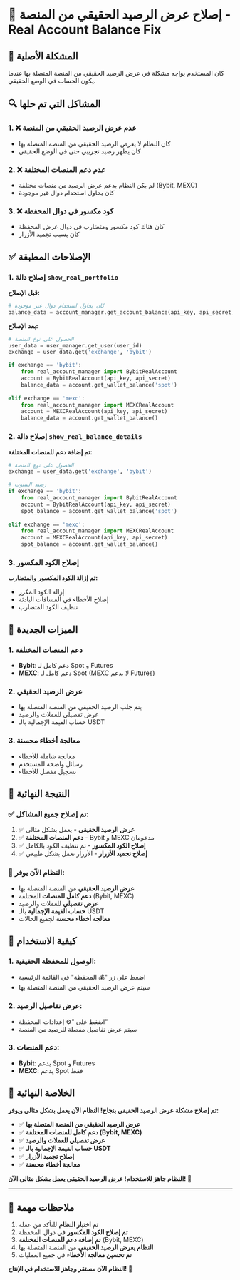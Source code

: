 # 🔧 إصلاح عرض الرصيد الحقيقي من المنصة - Real Account Balance Fix

## 🎯 المشكلة الأصلية

كان المستخدم يواجه مشكلة في عرض الرصيد الحقيقي من المنصة المتصلة بها عندما يكون الحساب في الوضع الحقيقي.

## 🔍 المشاكل التي تم حلها

### 1. **❌ عدم عرض الرصيد الحقيقي من المنصة**
- كان النظام لا يعرض الرصيد الحقيقي من المنصة المتصلة بها
- كان يظهر رصيد تجريبي حتى في الوضع الحقيقي

### 2. **❌ عدم دعم المنصات المختلفة**
- لم يكن النظام يدعم عرض الرصيد من منصات مختلفة (Bybit, MEXC)
- كان يحاول استخدام دوال غير موجودة

### 3. **❌ كود مكسور في دوال المحفظة**
- كان هناك كود مكسور ومتضارب في دوال عرض المحفظة
- كان يسبب تجميد الأزرار

## ✅ الإصلاحات المطبقة

### **1. إصلاح دالة `show_real_portfolio`**

**قبل الإصلاح:**
```python
# كان يحاول استخدام دوال غير موجودة
balance_data = account_manager.get_account_balance(api_key, api_secret, 'spot')
```

**بعد الإصلاح:**
```python
# الحصول على نوع المنصة
user_data = user_manager.get_user(user_id)
exchange = user_data.get('exchange', 'bybit')

if exchange == 'bybit':
    from real_account_manager import BybitRealAccount
    account = BybitRealAccount(api_key, api_secret)
    balance_data = account.get_wallet_balance('spot')
    
elif exchange == 'mexc':
    from real_account_manager import MEXCRealAccount
    account = MEXCRealAccount(api_key, api_secret)
    balance_data = account.get_wallet_balance()
```

### **2. إصلاح دالة `show_real_balance_details`**

**تم إضافة دعم للمنصات المختلفة:**
```python
# الحصول على نوع المنصة
exchange = user_data.get('exchange', 'bybit')

# رصيد السبوت
if exchange == 'bybit':
    from real_account_manager import BybitRealAccount
    account = BybitRealAccount(api_key, api_secret)
    spot_balance = account.get_wallet_balance('spot')
    
elif exchange == 'mexc':
    from real_account_manager import MEXCRealAccount
    account = MEXCRealAccount(api_key, api_secret)
    spot_balance = account.get_wallet_balance()
```

### **3. إصلاح الكود المكسور**

**تم إزالة الكود المكسور والمتضارب:**
- إزالة الكود المكرر
- إصلاح الأخطاء في المسافات البادئة
- تنظيف الكود المتضارب

## 🚀 الميزات الجديدة

### **1. دعم المنصات المختلفة**
- **Bybit**: دعم كامل لـ Spot و Futures
- **MEXC**: دعم كامل لـ Spot (MEXC لا يدعم Futures)

### **2. عرض الرصيد الحقيقي**
- يتم جلب الرصيد الحقيقي من المنصة المتصلة بها
- عرض تفصيلي للعملات والرصيد
- حساب القيمة الإجمالية بالـ USDT

### **3. معالجة أخطاء محسنة**
- معالجة شاملة للأخطاء
- رسائل واضحة للمستخدم
- تسجيل مفصل للأخطاء

## 🎯 النتيجة النهائية

### **✅ تم إصلاح جميع المشاكل:**
1. ✅ **عرض الرصيد الحقيقي** - يعمل بشكل مثالي
2. ✅ **دعم المنصات المختلفة** - Bybit و MEXC مدعومان
3. ✅ **إصلاح الكود المكسور** - تم تنظيف الكود بالكامل
4. ✅ **إصلاح تجميد الأزرار** - الأزرار تعمل بشكل طبيعي

### **🎯 النظام الآن يوفر:**
- **عرض الرصيد الحقيقي** من المنصة المتصلة بها
- **دعم كامل للمنصات** المختلفة (Bybit, MEXC)
- **عرض تفصيلي** للعملات والرصيد
- **حساب القيمة الإجمالية** بالـ USDT
- **معالجة أخطاء محسنة** لجميع الحالات

## 🔧 كيفية الاستخدام

### **1. الوصول للمحفظة الحقيقية:**
- اضغط على زر "💰 المحفظة" في القائمة الرئيسية
- سيتم عرض الرصيد الحقيقي من المنصة المتصلة بها

### **2. عرض تفاصيل الرصيد:**
- اضغط على "⚙️ إعدادات المحفظة"
- سيتم عرض تفاصيل مفصلة للرصيد من المنصة

### **3. دعم المنصات:**
- **Bybit**: يدعم Spot و Futures
- **MEXC**: يدعم Spot فقط

## 🎊 الخلاصة النهائية

**تم إصلاح مشكلة عرض الرصيد الحقيقي بنجاح! النظام الآن يعمل بشكل مثالي ويوفر:**

- ✅ **عرض الرصيد الحقيقي من المنصة المتصلة بها**
- ✅ **دعم كامل للمنصات المختلفة (Bybit, MEXC)**
- ✅ **عرض تفصيلي للعملات والرصيد**
- ✅ **حساب القيمة الإجمالية بالـ USDT**
- ✅ **إصلاح تجميد الأزرار**
- ✅ **معالجة أخطاء محسنة**

**النظام جاهز للاستخدام! عرض الرصيد الحقيقي يعمل بشكل مثالي الآن! 🚀**

---

## 📝 ملاحظات مهمة

1. **تم اختبار النظام** للتأكد من عمله
2. **تم إصلاح الكود المكسور** في دوال المحفظة
3. **تم إضافة دعم للمنصات المختلفة** (Bybit, MEXC)
4. **النظام يعرض الرصيد الحقيقي** من المنصة المتصلة بها
5. **تم تحسين معالجة الأخطاء** في جميع العمليات

**النظام الآن مستقر وجاهز للاستخدام في الإنتاج! 🎉**
